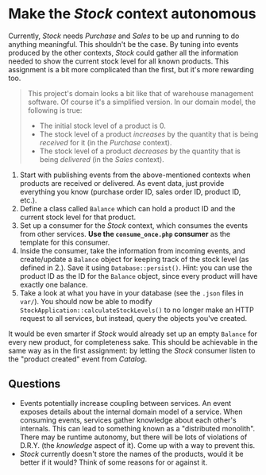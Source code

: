 # Make the *Stock* context autonomous

Currently, *Stock* needs *Purchase* and *Sales* to be up and running to do anything meaningful. This shouldn't be the case. By tuning into events produced by the other contexts, *Stock* could gather all the information needed to show the current stock level for all known products. This assignment is a bit more complicated than the first, but it's more rewarding too.

> This project's domain looks a bit like that of warehouse management software. Of course it's a simplified version. In our domain model, the following is true: 
>
> - The initial stock level of a product is 0.
> - The stock level of a product *increases* by the quantity that is being *received* for it (in the *Purchase* context).
> - The stock level of a product *decreases* by the quantity that is being *delivered* (in the *Sales* context).

1. Start with publishing events from the above-mentioned contexts when products are received or delivered. As event data, just provide everything you know (purchase order ID, sales order ID, product ID, etc.).
2. Define a class called `Balance` which can hold a product ID and the current stock level for that product.
3. Set up a consumer for the *Stock* context, which consumes the events from other services. **Use the `consume_once.php` consumer** as the template for this consumer.
4. Inside the consumer, take the information from incoming events, and create/update a `Balance` object for keeping track of the stock level (as defined in 2.). Save it using `Database::persist()`. Hint: you can use the product ID as the ID for the `Balance` object, since every product will have exactly one balance.
5. Take a look at what you have in your database (see the `.json` files in `var/`). You should now be able to modify `StockApplication::calculateStockLevels()` to no longer make an HTTP request to all services, but instead, query the objects you've created. 

It would be even smarter if *Stock* would already set up an empty `Balance` for every new product, for completeness sake. This should be achievable in the same way as in the first assignment: by letting the *Stock* consumer listen to the "product created" event from *Catalog*.

## Questions

- Events potentially increase coupling between services. An event exposes details about the internal domain model of a service. When consuming events, services gather knowledge about each other's internals. This can lead to something known as a "distributed monolith". There may be runtime autonomy, but there will be lots of violations of D.R.Y. (the *knowledge* aspect of it). Come up with a way to prevent this.
- *Stock* currently doesn't store the names of the products, would it be better if it would? Think of some reasons for or against it.
